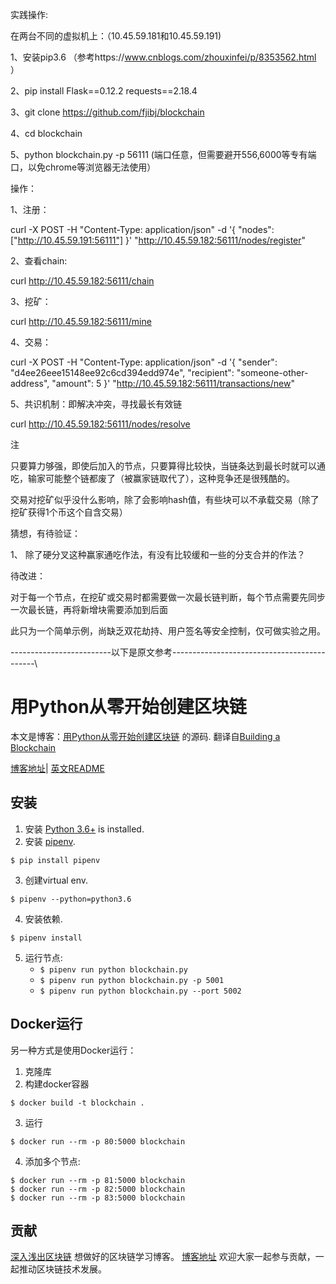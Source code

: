 实践操作:

在两台不同的虚拟机上：（10.45.59.181和10.45.59.191)

1、安装pip3.6 （参考https://www.cnblogs.com/zhouxinfei/p/8353562.html ）

2、pip install Flask==0.12.2 requests==2.18.4

3、git clone https://github.com/fjibj/blockchain

4、cd blockchain

5、python blockchain.py -p 56111 (端口任意，但需要避开556,6000等专有端口，以免chrome等浏览器无法使用）

操作：

1、注册：

curl -X POST -H "Content-Type: application/json" -d '{
 "nodes": ["http://10.45.59.191:56111"]
}' "http://10.45.59.182:56111/nodes/register"


2、查看chain:

curl http://10.45.59.182:56111/chain

3、挖矿：

curl http://10.45.59.182:56111/mine

4、交易：

curl -X POST -H "Content-Type: application/json" -d '{
 "sender": "d4ee26eee15148ee92c6cd394edd974e",
 "recipient": "someone-other-address",
 "amount": 5
}' "http://10.45.59.182:56111/transactions/new"

5、共识机制：即解决冲突，寻找最长有效链

curl http://10.45.59.182:56111/nodes/resolve

注

只要算力够强，即使后加入的节点，只要算得比较快，当链条达到最长时就可以通吃，输家可能整个链都废了（被赢家链取代了），这种竞争还是很残酷的。

交易对挖矿似乎没什么影响，除了会影响hash值，有些块可以不承载交易（除了挖矿获得1个币这个自含交易）

猜想，有待验证：

1、 除了硬分叉这种赢家通吃作法，有没有比较缓和一些的分支合并的作法？

待改进：

对于每一个节点，在挖矿或交易时都需要做一次最长链判断，每个节点需要先同步一次最长链，再将新增块需要添加到后面


此只为一个简单示例，尚缺乏双花劫持、用户签名等安全控制，仅可做实验之用。

-------------------------以下是原文参考--------------------------------------------\

# 用Python从零开始创建区块链

本文是博客：[用Python从零开始创建区块链](http://learnblockchain.cn/2017/10/27/build_blockchain_by_python/) 的源码. 
翻译自[Building a Blockchain](https://medium.com/p/117428612f46)

[博客地址](http://learnblockchain.cn/2017/10/27/build_blockchain_by_python/)| [英文README](https://github.com/xilibi2003/blockchain/blob/master/README-en.md) 

## 安装

1. 安装 [Python 3.6+](https://www.python.org/downloads/) is installed. 
2. 安装 [pipenv](https://github.com/kennethreitz/pipenv). 

```
$ pip install pipenv 
```

3. 创建virtual env. 

```
$ pipenv --python=python3.6
```

4. 安装依赖.  

```
$ pipenv install 
``` 

5. 运行节点:
    * `$ pipenv run python blockchain.py` 
    * `$ pipenv run python blockchain.py -p 5001`
    * `$ pipenv run python blockchain.py --port 5002`
    
## Docker运行

另一种方式是使用Docker运行：

1. 克隆库
2. 构建docker容器

```
$ docker build -t blockchain .
```

3. 运行

```
$ docker run --rm -p 80:5000 blockchain
```

4. 添加多个节点:

```
$ docker run --rm -p 81:5000 blockchain
$ docker run --rm -p 82:5000 blockchain
$ docker run --rm -p 83:5000 blockchain
```

## 贡献
[深入浅出区块链](http://learnblockchain.cn/) 想做好的区块链学习博客。
[博客地址](https://github.com/xilibi2003/learnblockchain) 欢迎大家一起参与贡献，一起推动区块链技术发展。




